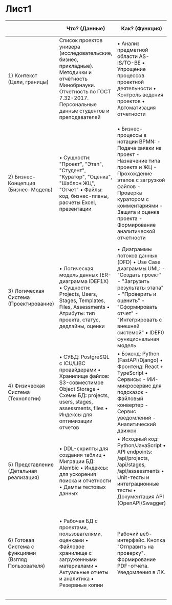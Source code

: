 # Лист1

| |Что? (Данные)|Как? (Функция)|Где? (Сеть)|Кто? (Люди)|Когда (Время)|Почему? (Мотивация)|
|---|---|---|---|---|---|---|
|1) Контекст (Цели, границы)|Список проектов универа (исследовательские, бизнес, прикладные). Методички и отчётность Минобрнауки. Отчетность по ГОСТ 7.32-2017. Персональные данные студентов и преподавателей|• Анализ предметной области AS-IS/TO-BE • Упрощение процессов проектной деятельности • Контроль ведения проектов • Автоматизация отчетности|• Государственный Университет Управления • Внешние системы работодателей и инвесторов • Образовательная платформа|• Студенты • Руководители проектов • Администраторы • Внешние эксперты • Работодатели • Инвесторы|• Жизненный цикл проекта (от идеи до защиты) • Учебные семестры 2025-2026 • Этапы выполнения проектов|• Цифровая трансформация образования • Соответствие Приказу Минобрнауки N 370 • Повышение качества подготовки кадров • Снижение административной нагрузки на 30%|
|2) Бизнес-Концепция (Бизнес-Модель)|• Сущности: "Проект", "Этап", "Студент", "Куратор", "Оценка", "Шаблон ЖЦ", "Отчет" • Файлы: код, бизнес-планы, расчеты Excel, презентации|• Бизнес-процессы в нотации BPMN: - Подача заявки на проект - Назначение типа проекта и ЖЦ - Прохождение этапов с загрузкой файлов - Проверка куратором с комментариями - Защита и оценка проекта - Формирование аналитической отчетности|• Личные кабинеты в ИС • Интеграция с ЭИОС ГУУ • Подключение к "1С:ЗУП" • REST API для внешних систем|Роли: • Студент: выполняет этапы, загружает результаты • Куратор: проверяет, комментирует, оценивает • Администратор: настраивает систему, шаблоны ЖЦ • Инвестор: просматривает проекты, дает обратную связь • Работодатель: отбирает проекты для сотрудничества|• Бизнес-события: - Начало семестра/проекта - Дедлайны этапов - Уведомления о проверке - Защита проектов - Формирование отчетности|• Социально-экономические эффекты: - Сокращение времени на админ. задачи на 30% - Увеличение успешных проектов на 25% - Повышение качества образования - Развитие сотрудничества с компаниями|
|3) Логическая Система (Проектирование)|• Логическая модель данных (ER-диаграмма IDEF1X) • Сущности: Projects, Users, Stages, Templates, Files, Assessments • Атрибуты: тип проекта, статус, дедлайны, оценки|• Диаграммы потоков данных (DFD) • Use Case диаграммы UML: - "Создать проект" - "Загрузить результаты этапа" - "Проверить и оценить" - "Сформировать отчет" - "Интегрировать с внешней системой" • IDEF0 функциональная модель|• Логическая архитектура интеграции: ПРИС КВП ДС ↔ ЭИОС ГУУ ↔ 1С:ЗУП ↔ Внешние API • RESTful API для интеграций • Микросервисная архитектура|• Ролевая модель RBAC • Диаграммы взаимодействия (UML Sequence) • Matrix ответственности • Процессы аутентификации/авторизации|• Диаграммы состояний для "Проекта": Черновик → Активный → На проверке → Принято → Завершено • Временные диаграммы процессов • Workflow этапов|• Функциональные требования (ТЗ) • Требования к качеству: - Масштабируемость - Время отклика < 2 сек - Поддержка 10+ форматов файлов • Соответствие ГОСТ 34.601-90|
|4) Физическая Система (Технологии)|	• СУБД: PostgreSQL с ICU/LIBC провайдерами • Хранилище файлов: S3-совместимое Object Storage • Схемы БД: projects, users, stages, assessments, files • Индексы для оптимизации отчетов|• Бэкенд: Python (FastAPI/Django) • Фронтенд: React + TypeScript • Сервисы: - ИИ-микросервис для подсказок - Файловый конвертер - Сервис уведомлений - Аналитический движок|• Размещение: Серверы ГУУ / облако (с соблюдением 152-ФЗ) • Сети: VPN для внешних экспертов • Балансировщики нагрузки: Nginx • Docker контейнеризация|Импорт пользователей и аутентификация. • Аутентификация: интеграция с ЭИОС • Синхронизация пользователей: скрипты импорта • JWT-токены для API • Протоколирование действий|• Планировщик: Celery для фоновых задач • Напоминания: уведомления о дедлайнах • Отчеты: автоматическая генерация по расписанию • Бэкапы: ежедневные по расписанию|• Нефункциональные требования: - Отказоустойчивость 99.9% - Соответствие ГОСТ Р 56939-2016 - Класс защищенности К1 - Производительность при 1000+ пользователей|
|5) Представление (Детальная реализация)|• DDL-скрипты для создания таблиц • Миграции БД: Alembic • Индексы: для ускорения поиска и отчетности • Дампы тестовых данных|• Исходный код: Python/JavaScript • API endpoints: /api/projects, /api/stages, /api/assessments • Unit-тесты и интеграционные тесты • Документация API (OpenAPI/Swagger)|• Конфигурации: docker-compose.yml, Nginx config • Настройки брандмауэра • SSL сертификаты • Настройки мониторинга|• Скрипты синхронизации с ЭИОС • JWT-конфигурация • Логи аудита • Процедуры восстановления доступа|• Cron-задания: напоминания, отчеты, бэкапы • Настройки временных зон • Расписания автоматических процессов • Таймауты сессий|• Критерии приемки для каждой user story • Результаты нагрузочного тестирования • Метрики качества кода • План тестирования безопасности|
|6) Готовая Система с функциями (Взгляд Пользователя)|• Рабочая БД с проектами, пользователями, оценками • Файловое хранилище с загруженными материалами • Актуальные отчеты и аналитика • Резервные копии|Рабочий веб-интерфейс. Кнопка "Отправить на проверку". Формирование PDF-отчета. Уведомления в ЛК.|Система, доступная по URL (например, pris.guu.ru). Интеграции с внешними системами работают в prod-режиме. Мониторинг доступности и производительности|• Студенты работают над проектами в системе • Кураторы проверяют и оценивают онлайн • Администраторы управляют настройками • Инвесторы просматривают проекты через веб-интерфейс|• Автоматические переходы статусов проектов • Своевременные уведомления о дедлайнах • Регулярная отчетность по установленному графику • Плановое техобслуживание|• Достигнутые показатели: - Время на отчетность сокращено на 40% - Доля успешных проектов выросла на 25% - Охват проектной деятельности - 100% - Удовлетворенность пользователей > 90%|
